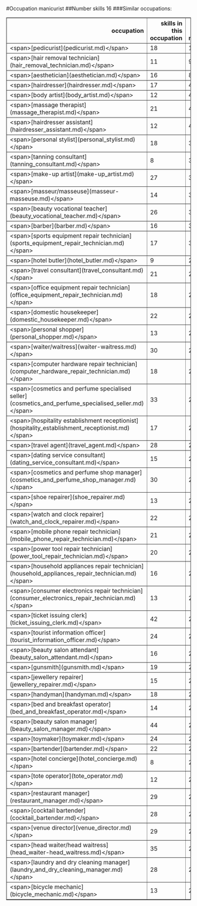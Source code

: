 #Occupation manicurist
##Number skills 16
###Similar occupations:
<table border="1" class="dataframe">
  <thead>
    <tr style="text-align: right;">
      <th>occupation</th>
      <th>skills in this occupation</th>
      <th>skills that match manicurist</th>
      <th>percentage match with manicurist</th>
      <th>skills not in manicurist</th>
    </tr>
  </thead>
  <tbody>
    <tr>
      <td>&lt;span&gt;[pedicurist](pedicurist.md)&lt;/span&gt;</td>
      <td>18</td>
      <td>15</td>
      <td>0.9375</td>
      <td>3</td>
    </tr>
    <tr>
      <td>&lt;span&gt;[hair removal technician](hair_removal_technician.md)&lt;/span&gt;</td>
      <td>11</td>
      <td>9</td>
      <td>0.5625</td>
      <td>2</td>
    </tr>
    <tr>
      <td>&lt;span&gt;[aesthetician](aesthetician.md)&lt;/span&gt;</td>
      <td>16</td>
      <td>8</td>
      <td>0.5000</td>
      <td>8</td>
    </tr>
    <tr>
      <td>&lt;span&gt;[hairdresser](hairdresser.md)&lt;/span&gt;</td>
      <td>17</td>
      <td>4</td>
      <td>0.2500</td>
      <td>13</td>
    </tr>
    <tr>
      <td>&lt;span&gt;[body artist](body_artist.md)&lt;/span&gt;</td>
      <td>12</td>
      <td>4</td>
      <td>0.2500</td>
      <td>8</td>
    </tr>
    <tr>
      <td>&lt;span&gt;[massage therapist](massage_therapist.md)&lt;/span&gt;</td>
      <td>21</td>
      <td>4</td>
      <td>0.2500</td>
      <td>17</td>
    </tr>
    <tr>
      <td>&lt;span&gt;[hairdresser assistant](hairdresser_assistant.md)&lt;/span&gt;</td>
      <td>12</td>
      <td>4</td>
      <td>0.2500</td>
      <td>8</td>
    </tr>
    <tr>
      <td>&lt;span&gt;[personal stylist](personal_stylist.md)&lt;/span&gt;</td>
      <td>18</td>
      <td>3</td>
      <td>0.1875</td>
      <td>15</td>
    </tr>
    <tr>
      <td>&lt;span&gt;[tanning consultant](tanning_consultant.md)&lt;/span&gt;</td>
      <td>8</td>
      <td>3</td>
      <td>0.1875</td>
      <td>5</td>
    </tr>
    <tr>
      <td>&lt;span&gt;[make-up artist](make-up_artist.md)&lt;/span&gt;</td>
      <td>27</td>
      <td>3</td>
      <td>0.1875</td>
      <td>24</td>
    </tr>
    <tr>
      <td>&lt;span&gt;[masseur/masseuse](masseur-masseuse.md)&lt;/span&gt;</td>
      <td>14</td>
      <td>3</td>
      <td>0.1875</td>
      <td>11</td>
    </tr>
    <tr>
      <td>&lt;span&gt;[beauty vocational teacher](beauty_vocational_teacher.md)&lt;/span&gt;</td>
      <td>26</td>
      <td>3</td>
      <td>0.1875</td>
      <td>23</td>
    </tr>
    <tr>
      <td>&lt;span&gt;[barber](barber.md)&lt;/span&gt;</td>
      <td>16</td>
      <td>3</td>
      <td>0.1875</td>
      <td>13</td>
    </tr>
    <tr>
      <td>&lt;span&gt;[sports equipment repair technician](sports_equipment_repair_technician.md)&lt;/span&gt;</td>
      <td>17</td>
      <td>3</td>
      <td>0.1875</td>
      <td>14</td>
    </tr>
    <tr>
      <td>&lt;span&gt;[hotel butler](hotel_butler.md)&lt;/span&gt;</td>
      <td>9</td>
      <td>2</td>
      <td>0.1250</td>
      <td>7</td>
    </tr>
    <tr>
      <td>&lt;span&gt;[travel consultant](travel_consultant.md)&lt;/span&gt;</td>
      <td>21</td>
      <td>2</td>
      <td>0.1250</td>
      <td>19</td>
    </tr>
    <tr>
      <td>&lt;span&gt;[office equipment repair technician](office_equipment_repair_technician.md)&lt;/span&gt;</td>
      <td>18</td>
      <td>2</td>
      <td>0.1250</td>
      <td>16</td>
    </tr>
    <tr>
      <td>&lt;span&gt;[domestic housekeeper](domestic_housekeeper.md)&lt;/span&gt;</td>
      <td>22</td>
      <td>2</td>
      <td>0.1250</td>
      <td>20</td>
    </tr>
    <tr>
      <td>&lt;span&gt;[personal shopper](personal_shopper.md)&lt;/span&gt;</td>
      <td>13</td>
      <td>2</td>
      <td>0.1250</td>
      <td>11</td>
    </tr>
    <tr>
      <td>&lt;span&gt;[waiter/waitress](waiter-waitress.md)&lt;/span&gt;</td>
      <td>30</td>
      <td>2</td>
      <td>0.1250</td>
      <td>28</td>
    </tr>
    <tr>
      <td>&lt;span&gt;[computer hardware repair technician](computer_hardware_repair_technician.md)&lt;/span&gt;</td>
      <td>18</td>
      <td>2</td>
      <td>0.1250</td>
      <td>16</td>
    </tr>
    <tr>
      <td>&lt;span&gt;[cosmetics and perfume specialised seller](cosmetics_and_perfume_specialised_seller.md)&lt;/span&gt;</td>
      <td>33</td>
      <td>2</td>
      <td>0.1250</td>
      <td>31</td>
    </tr>
    <tr>
      <td>&lt;span&gt;[hospitality establishment receptionist](hospitality_establishment_receptionist.md)&lt;/span&gt;</td>
      <td>17</td>
      <td>2</td>
      <td>0.1250</td>
      <td>15</td>
    </tr>
    <tr>
      <td>&lt;span&gt;[travel agent](travel_agent.md)&lt;/span&gt;</td>
      <td>28</td>
      <td>2</td>
      <td>0.1250</td>
      <td>26</td>
    </tr>
    <tr>
      <td>&lt;span&gt;[dating service consultant](dating_service_consultant.md)&lt;/span&gt;</td>
      <td>15</td>
      <td>2</td>
      <td>0.1250</td>
      <td>13</td>
    </tr>
    <tr>
      <td>&lt;span&gt;[cosmetics and perfume shop manager](cosmetics_and_perfume_shop_manager.md)&lt;/span&gt;</td>
      <td>30</td>
      <td>2</td>
      <td>0.1250</td>
      <td>28</td>
    </tr>
    <tr>
      <td>&lt;span&gt;[shoe repairer](shoe_repairer.md)&lt;/span&gt;</td>
      <td>13</td>
      <td>2</td>
      <td>0.1250</td>
      <td>11</td>
    </tr>
    <tr>
      <td>&lt;span&gt;[watch and clock repairer](watch_and_clock_repairer.md)&lt;/span&gt;</td>
      <td>22</td>
      <td>2</td>
      <td>0.1250</td>
      <td>20</td>
    </tr>
    <tr>
      <td>&lt;span&gt;[mobile phone repair technician](mobile_phone_repair_technician.md)&lt;/span&gt;</td>
      <td>21</td>
      <td>2</td>
      <td>0.1250</td>
      <td>19</td>
    </tr>
    <tr>
      <td>&lt;span&gt;[power tool repair technician](power_tool_repair_technician.md)&lt;/span&gt;</td>
      <td>20</td>
      <td>2</td>
      <td>0.1250</td>
      <td>18</td>
    </tr>
    <tr>
      <td>&lt;span&gt;[household appliances repair technician](household_appliances_repair_technician.md)&lt;/span&gt;</td>
      <td>16</td>
      <td>2</td>
      <td>0.1250</td>
      <td>14</td>
    </tr>
    <tr>
      <td>&lt;span&gt;[consumer electronics repair technician](consumer_electronics_repair_technician.md)&lt;/span&gt;</td>
      <td>13</td>
      <td>2</td>
      <td>0.1250</td>
      <td>11</td>
    </tr>
    <tr>
      <td>&lt;span&gt;[ticket issuing clerk](ticket_issuing_clerk.md)&lt;/span&gt;</td>
      <td>42</td>
      <td>2</td>
      <td>0.1250</td>
      <td>40</td>
    </tr>
    <tr>
      <td>&lt;span&gt;[tourist information officer](tourist_information_officer.md)&lt;/span&gt;</td>
      <td>24</td>
      <td>2</td>
      <td>0.1250</td>
      <td>22</td>
    </tr>
    <tr>
      <td>&lt;span&gt;[beauty salon attendant](beauty_salon_attendant.md)&lt;/span&gt;</td>
      <td>16</td>
      <td>2</td>
      <td>0.1250</td>
      <td>14</td>
    </tr>
    <tr>
      <td>&lt;span&gt;[gunsmith](gunsmith.md)&lt;/span&gt;</td>
      <td>19</td>
      <td>2</td>
      <td>0.1250</td>
      <td>17</td>
    </tr>
    <tr>
      <td>&lt;span&gt;[jewellery repairer](jewellery_repairer.md)&lt;/span&gt;</td>
      <td>15</td>
      <td>2</td>
      <td>0.1250</td>
      <td>13</td>
    </tr>
    <tr>
      <td>&lt;span&gt;[handyman](handyman.md)&lt;/span&gt;</td>
      <td>18</td>
      <td>2</td>
      <td>0.1250</td>
      <td>16</td>
    </tr>
    <tr>
      <td>&lt;span&gt;[bed and breakfast operator](bed_and_breakfast_operator.md)&lt;/span&gt;</td>
      <td>14</td>
      <td>2</td>
      <td>0.1250</td>
      <td>12</td>
    </tr>
    <tr>
      <td>&lt;span&gt;[beauty salon manager](beauty_salon_manager.md)&lt;/span&gt;</td>
      <td>44</td>
      <td>2</td>
      <td>0.1250</td>
      <td>42</td>
    </tr>
    <tr>
      <td>&lt;span&gt;[toymaker](toymaker.md)&lt;/span&gt;</td>
      <td>24</td>
      <td>2</td>
      <td>0.1250</td>
      <td>22</td>
    </tr>
    <tr>
      <td>&lt;span&gt;[bartender](bartender.md)&lt;/span&gt;</td>
      <td>22</td>
      <td>2</td>
      <td>0.1250</td>
      <td>20</td>
    </tr>
    <tr>
      <td>&lt;span&gt;[hotel concierge](hotel_concierge.md)&lt;/span&gt;</td>
      <td>8</td>
      <td>2</td>
      <td>0.1250</td>
      <td>6</td>
    </tr>
    <tr>
      <td>&lt;span&gt;[tote operator](tote_operator.md)&lt;/span&gt;</td>
      <td>12</td>
      <td>2</td>
      <td>0.1250</td>
      <td>10</td>
    </tr>
    <tr>
      <td>&lt;span&gt;[restaurant manager](restaurant_manager.md)&lt;/span&gt;</td>
      <td>29</td>
      <td>2</td>
      <td>0.1250</td>
      <td>27</td>
    </tr>
    <tr>
      <td>&lt;span&gt;[cocktail bartender](cocktail_bartender.md)&lt;/span&gt;</td>
      <td>28</td>
      <td>2</td>
      <td>0.1250</td>
      <td>26</td>
    </tr>
    <tr>
      <td>&lt;span&gt;[venue director](venue_director.md)&lt;/span&gt;</td>
      <td>29</td>
      <td>2</td>
      <td>0.1250</td>
      <td>27</td>
    </tr>
    <tr>
      <td>&lt;span&gt;[head waiter/head waitress](head_waiter-head_waitress.md)&lt;/span&gt;</td>
      <td>35</td>
      <td>2</td>
      <td>0.1250</td>
      <td>33</td>
    </tr>
    <tr>
      <td>&lt;span&gt;[laundry and dry cleaning manager](laundry_and_dry_cleaning_manager.md)&lt;/span&gt;</td>
      <td>28</td>
      <td>2</td>
      <td>0.1250</td>
      <td>26</td>
    </tr>
    <tr>
      <td>&lt;span&gt;[bicycle mechanic](bicycle_mechanic.md)&lt;/span&gt;</td>
      <td>13</td>
      <td>2</td>
      <td>0.1250</td>
      <td>11</td>
    </tr>
  </tbody>
</table>
